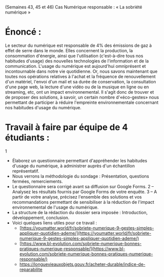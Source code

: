 (Semaines 43, 45 et 46)
Cas Numérique responsable : « La sobriété numérique »

# Énoncé :
Le secteur du numérique est responsable de 4% des émissions de gaz à effet de serre dans le monde. Elles concernent la production, la consommation d'énergie, ainsi que l'utilisation (c'est-à-dire tous nos habitudes d'usage) des nouvelles technologies de l'information et de la communication.
L'usage du numérique est aujourd'hui omniprésent et incontournable dans notre vie quotidienne.
Or, nous savons maintenant que toutes nos opérations relatives à l'achat et la fréquence de renouvellement d'un matériel, l'envoi d'un mail et sa durée de conservation, la consultation d'une page web, la lecture d'une vidéo ou de la musique en ligne ou en streaming, etc, ont un impact environnemental.
Il s'agit donc de trouver et de proposer des solutions, à savoir, un certain nombre d'«éco-gestes» nous permettant de participer à réduire l'empreinte environnementale concernant nos habitudes d'usage du numérique.

  

# Travail à faire par équipe de 4 étudiants :
1 
- Élaborez un questionnaire permettant d'appréhender les habitudes d'usage du numérique, à administrer auprès d'un échantillon représentatif.
- Nous verrons la méthodologie du sondage : Présentation, questions fermées, remerciements.
- Le questionnaire sera corrigé avant sa diffusion sur Google Forms.
2 – Analysez les résultats fournis par Google Forms de votre enquête.
3 – A partir de votre analyse, précisez l'ensemble des solutions et vos recommandations permettant de sensibiliser à la réduction de l'impact environnemental de l'usage du numérique.
- La structure de la rédaction du dossier sera imposée : Introduction, développement, conclusion.
- Voici quelques liens utiles pour ce travail :
	- [https://youmatter.world/fr/sobriete-numerique-9-gestes-simples-appliquer-quotidien-ademe/](https://youmatter.world/fr/sobriete-numerique-9-gestes-simples-appliquer-quotidien-ademe/)
	- [https://www.bl-evolution.com/sobriete-numerique-bonnes-pratiques-numerique-responsable/](https://www.bl-evolution.com/sobriete-numerique-bonnes-pratiques-numerique-responsable/)
	- https://longuevieauxobjets.gouv.fr/acheter-durable/indice-de-reparabilite